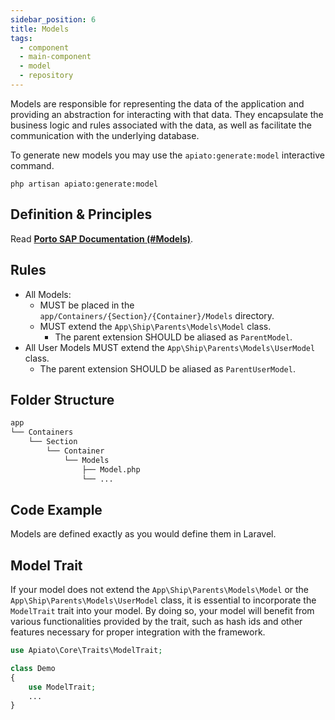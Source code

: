 ```yaml
---
sidebar_position: 6
title: Models
tags:
  - component
  - main-component
  - model
  - repository
---
```


Models are responsible for representing the data of the application
and providing an abstraction for interacting with that data.
They encapsulate the business logic and rules associated with the data,
as well as facilitate the communication with the underlying database.

To generate new models you may use the `apiato:generate:model` interactive command.

```
php artisan apiato:generate:model
```

## Definition & Principles

Read [**Porto SAP Documentation (#Models)**](https://github.com/Mahmoudz/Porto#definitions--principles).

## Rules

- All Models:
  - MUST be placed in the `app/Containers/{Section}/{Container}/Models` directory.
  - MUST extend the `App\Ship\Parents\Models\Model` class.
    - The parent extension SHOULD be aliased as `ParentModel`.
- All User Models MUST extend the `App\Ship\Parents\Models\UserModel` class.
  - The parent extension SHOULD be aliased as `ParentUserModel`.

## Folder Structure

```markdown
app
└── Containers
    └── Section
        └── Container
            └── Models
                ├── Model.php
                └── ...
```

## Code Example

Models are defined exactly as you would define them in Laravel.

## Model Trait

If your model does not extend the `App\Ship\Parents\Models\Model` or the `App\Ship\Parents\Models\UserModel` class,
it is essential to incorporate the `ModelTrait` trait into your model.
By doing so, your model will benefit from various functionalities provided by the trait,
such as hash ids and other features necessary for proper integration with the framework.

```php
use Apiato\Core\Traits\ModelTrait;

class Demo
{
    use ModelTrait;
    ...
}
```
